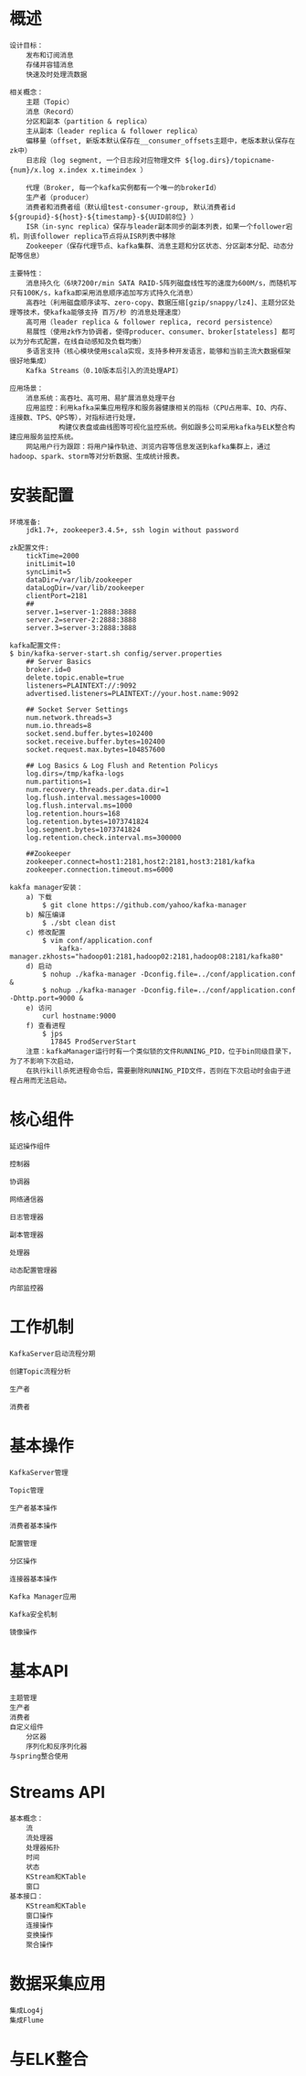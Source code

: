 
# 概述
	
	设计目标：
		发布和订阅消息
		存储并容错消息
		快速及时处理流数据
	
	相关概念：
		主题（Topic）
		消息（Record）
		分区和副本（partition & replica）
		主从副本（leader replica & follower replica）
		偏移量（offset, 新版本默认保存在__consumer_offsets主题中，老版本默认保存在zk中）
		日志段（log segment, 一个日志段对应物理文件 ${log.dirs}/topicname-{num}/x.log x.index x.timeindex ）	
		
		代理（Broker, 每一个kafka实例都有一个唯一的brokerId）
		生产者（producer）
		消费者和消费者组（默认组test-consumer-group, 默认消费者id ${groupid}-${host}-${timestamp}-${UUID前8位} ）
		ISR（in-sync replica）保存与leader副本同步的副本列表，如果一个follower宕机，则该follower replica节点将从ISR列表中移除
		Zookeeper（保存代理节点、kafka集群、消息主题和分区状态、分区副本分配、动态分配等信息）
		
	主要特性：
		消息持久化（6块7200r/min SATA RAID-5阵列磁盘线性写的速度为600M/s，而随机写只有100K/s，kafka即采用消息顺序追加写方式持久化消息）
		高吞吐（利用磁盘顺序读写、zero-copy、数据压缩[gzip/snappy/lz4]、主题分区处理等技术，使kafka能够支持 百万/秒 的消息处理速度）
		高可用（leader replica & follower replica, record persistence）
		易展性（使用zk作为协调者，使得producer、consumer、broker[stateless] 都可以为分布式配置，在线自动感知及负载均衡）
		多语言支持（核心模块使用scala实现，支持多种开发语言，能够和当前主流大数据框架很好地集成）
		Kafka Streams（0.10版本后引入的流处理API）
		
	应用场景：
		消息系统：高吞吐、高可用、易扩展消息处理平台
		应用监控：利用kafka采集应用程序和服务器健康相关的指标（CPU占用率、IO、内存、连接数、TPS、QPS等），对指标进行处理，
			    构建仪表盘或曲线图等可视化监控系统。例如跟多公司采用kafka与ELK整合构建应用服务监控系统。
		网站用户行为跟踪：将用户操作轨迹、浏览内容等信息发送到kafka集群上，通过hadoop、spark、storm等对分析数据、生成统计报表。
	

# 安装配置
	
	环境准备:
		jdk1.7+, zookeeper3.4.5+, ssh login without password
	
	zk配置文件:
		tickTime=2000
		initLimit=10
		syncLimit=5
		dataDir=/var/lib/zookeeper
		dataLogDir=/var/lib/zookeeper
		clientPort=2181
		##
		server.1=server-1:2888:3888		
		server.2=server-2:2888:3888		
		server.3=server-3:2888:3888		
	
	kafka配置文件:
	$ bin/kafka-server-start.sh config/server.properties
		## Server Basics
		broker.id=0
		delete.topic.enable=true
		listeners=PLAINTEXT://:9092
		advertised.listeners=PLAINTEXT://your.host.name:9092
		
		## Socket Server Settings
		num.network.threads=3
		num.io.threads=8
		socket.send.buffer.bytes=102400
		socket.receive.buffer.bytes=102400
		socket.request.max.bytes=104857600
		
		## Log Basics & Log Flush and Retention Policys
		log.dirs=/tmp/kafka-logs
		num.partitions=1
		num.recovery.threads.per.data.dir=1
		log.flush.interval.messages=10000
		log.flush.interval.ms=1000
		log.retention.hours=168
		log.retention.bytes=1073741824
		log.segment.bytes=1073741824
		log.retention.check.interval.ms=300000
		
		##Zookeeper
		zookeeper.connect=host1:2181,host2:2181,host3:2181/kafka
		zookeeper.connection.timeout.ms=6000
		
	kakfa manager安装：
		a) 下载
			$ git clone https://github.com/yahoo/kafka-manager
		b) 解压编译
			$ ./sbt clean dist
		c) 修改配置
			$ vim conf/application.conf
				kafka-manager.zkhosts="hadoop01:2181,hadoop02:2181,hadoop08:2181/kafka80"
		d) 启动
			$ nohup ./kafka-manager -Dconfig.file=../conf/application.conf &
			$ nohup ./kafka-manager -Dconfig.file=../conf/application.conf -Dhttp.port=9000 &
		e) 访问
			curl hostname:9000
		f) 查看进程
			$ jps
			  17845 ProdServerStart
		注意：kafkaManager运行时有一个类似锁的文件RUNNING_PID，位于bin同级目录下，为了不影响下次启动，
		在执行kill杀死进程命令后，需要删除RUNNING_PID文件，否则在下次启动时会由于进程占用而无法启动。
		
	
# 核心组件

	延迟操作组件
	
	控制器
	
	协调器
	
	网络通信器
	
	日志管理器
	
	副本管理器
	
	处理器
	
	动态配置管理器
	
	内部监控器

# 工作机制

	KafkaServer启动流程分期

	创建Topic流程分析

	生产者

	消费者
	

# 基本操作
	KafkaServer管理
	
	Topic管理
	
	生产者基本操作
	
	消费者基本操作
	
	配置管理
	
	分区操作
	
	连接器基本操作
	
	Kafka Manager应用
	
	Kafka安全机制
	
	镜像操作
	

# 基本API
	主题管理
	生产者
	消费者
	自定义组件
		分区器
		序列化和反序列化器
	与spring整合使用
	

# Streams API
	基本概念：
		流
		流处理器
		处理器拓扑
		时间
		状态
		KStream和KTable
		窗口
	基本接口：
		KStream和KTable
		窗口操作
		连接操作
		变换操作
		聚合操作


# 数据采集应用
	集成Log4j
	集成Flume
	

# 与ELK整合
	
